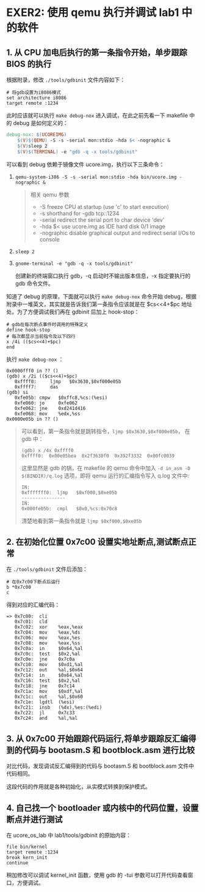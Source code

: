 # EXER2: 使用 qemu 执行并调试 lab1 中的软件

## 1. 从 CPU 加电后执行的第一条指令开始，单步跟踪 BIOS 的执行

根据附录，修改 `./tools/gdbinit` 文件内容如下：

```
# 将gdb设置为i8086模式
set architecture i8086
target remote :1234
```

此时应该就可以执行 `make debug-nox` 进入调试，在此之前先看一下 makefile 中的 debug 是如何定义的：

```makefile
debug-nox: $(UCOREIMG)
	$(V)$(QEMU) -S -s -serial mon:stdio -hda $< -nographic &
	$(V)sleep 2
	$(V)$(TERMINAL) -e "gdb -q -x tools/gdbinit"
```

可以看到 debug 依赖于镜像文件 ucore.img，执行以下三条命令：

1. `qemu-system-i386 -S -s -serial mon:stdio -hda bin/ucore.img -nographic &`
   > 相关 qemu 参数
   >
   > - -S freeze CPU at startup (use 'c' to start execution)
   > - -s shorthand for -gdb tcp::1234
   > - -serial redirect the serial port to char device 'dev'
   > - -hda \$< use ucore.img as IDE hard disk 0/1 image
   > - -nographic disable graphical output and redirect serial I/Os to console
2. `sleep 2`
3. `gnome-terminal -e "gdb -q -x tools/gdbinit"`

   创建新的终端窗口执行 gdb，-q 启动时不输出版本信息，-x 指定要执行的 gdb 命令文件。

知道了 debug 的原理，下面就可以执行 `make debug-nox` 命令开始 debug，根据附录中一堆英文，其实就是告诉我们第一条指令应该就是在 \$cs<<4+\$pc 地址处。为了方便调试我们再在 gdbinit 后加上 hook-stop：

```
# gdb在每次断点事件时调用的特殊定义
define hook-stop
# 每次都显示当前指令及以下四行
x /4i (($cs<<4)+$pc)
end
```

执行 `make debug-nox` ：

```
0x0000fff0 in ?? ()
(gdb) x /2i (($cs<<4)+$pc)
   0xffff0:     ljmp   $0x3630,$0xf000e05b
   0xffff7:     das
(gdb) si
   0xfe05b:	cmpw   $0xffc8,%cs:(%esi)
   0xfe060:	jo     0xfe062
   0xfe062:	jne    0xd241d416
   0xfe068:	mov    %edx,%ss
0x0000e05b in ?? ()
```

> 可以看到，第一条指令就是跳转指令，`ljmp $0x3630,$0xf000e05b`，
> 在 gdb 中：
>
> ```
> (gdb) x /4x 0xffff0
> 0xffff0:	0x00e05bea	0x2f3630f0	0x392f3332	0x00fc0039
> ```
>
> 这里显然是 gdb 的锅，在 makefile 的 qemu 命令中加入 `-d in_asm -D $(BINDIR)/q.log` 选项，即将 qemu 运行的汇编指令写入 q.log 文件中:
>
> ```
> IN:
> 0xfffffff0:  ljmp   $0xf000,$0xe05b
> ----------------
> IN:
> 0x000fe05b:  cmpl   $0x0,%cs:0x70c8
> ```
>
> 清楚地看到第一条指令就是 `ljmp $0xf000,$0xe05b`

## 2. 在初始化位置 0x7c00 设置实地址断点,测试断点正常

在 `./tools/gdbinit` 文件后添加：

```
# 在0x7c00下断点后运行
b *0x7c00
c
```

得到对应的汇编代码：

```
=> 0x7c00:	cli
   0x7c01:	cld
   0x7c02:	xor    %eax,%eax
   0x7c04:	mov    %eax,%ds
   0x7c06:	mov    %eax,%es
   0x7c08:	mov    %eax,%ss
   0x7c0a:	in     $0x64,%al
   0x7c0c:	test   $0x2,%al
   0x7c0e:	jne    0x7c0a
   0x7c10:	mov    $0xd1,%al
   0x7c12:	out    %al,$0x64
   0x7c14:	in     $0x64,%al
   0x7c16:	test   $0x2,%al
   0x7c18:	jne    0x7c14
   0x7c1a:	mov    $0xdf,%al
   0x7c1c:	out    %al,$0x60
   0x7c1e:	lgdtl  (%esi)
   0x7c21:	insb   (%dx),%es:(%edi)
   0x7c22:	jl     0x7c33
   0x7c24:	and    %al,%al
```

## 3. 从 0x7c00 开始跟踪代码运行,将单步跟踪反汇编得到的代码与 bootasm.S 和 bootblock.asm 进行比较

对比代码，发现调试反汇编得到的代码与 bootasm.S 和 bootblock.asm 文件中代码相同。

这段代码的作用就是各种初始化，从实模式转换到保护模式。

## 4. 自己找一个 bootloader 或内核中的代码位置，设置断点并进行测试

在 ucore_os_lab 中 lab1/tools/gdbinit 的原始内容：

```
file bin/kernel
target remote :1234
break kern_init
continue
```

稍加修改可以调试 kernel_init 函数，使用 gdb 的 -tui 参数可以打开代码查看窗口，方便调试。
